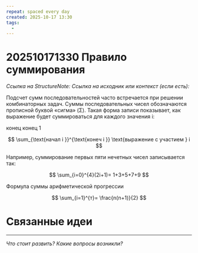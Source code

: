 ```yaml
---
repeat: spaced every day
created: 2025-10-17 13:30
tags:
  - 
---
```

# 202510171330 Правило суммирования

*Ссылка на StructureNote:*
*Ссылка на исходник или контекст (если есть):*

Подсчет сумм последовательностей часто встречается при решении комбинаторных задач. Суммы последовательных чисел обозначаются прописной буквой «сигма» (Σ). Такая форма записи показывает, как выражение будет суммироваться для каждого значения i:

конец конец 1

$$
\sum_{\text{начал i }}^{\text{конеч i }} \text{выражение с участием } i 
$$

Например, суммирование первых пяти нечетных чисел записывается так:

$$
\sum_{i=0}^{4}(2i+1)= 1+3+5+7+9 
$$

Формула суммы арифметической прогрессии

$$
\sum_{i=1}^{т}= \frac{n(n+1)}{2}
$$

# Связанные идеи

---

*Что стоит развить? Какие вопросы возникли?*
